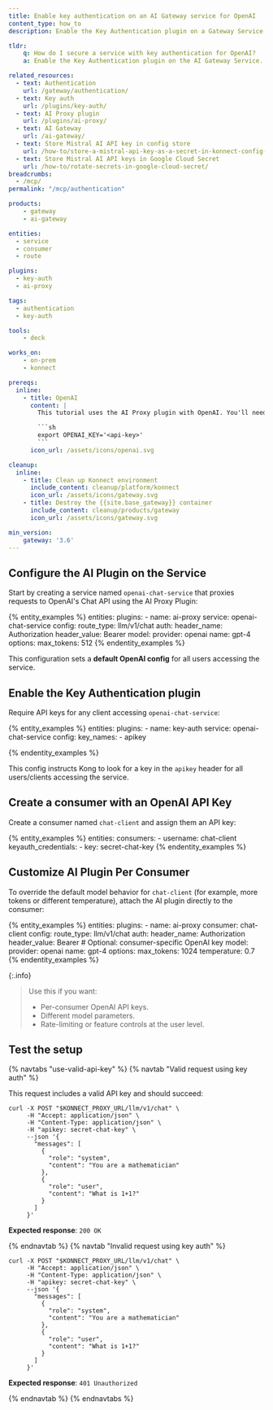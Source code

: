 ```yaml
---
title: Enable key authentication on an AI Gateway service for OpenAI
content_type: how_to
description: Enable the Key Authentication plugin on a Gateway Service to require Consumers to authenticate with an API key.

tldr:
    q: How do I secure a service with key authentication for OpenAI?
    a: Enable the Key Authentication plugin on the AI Gateway Service. This plugin requires all requests to include a valid API key before accessing the service, protecting it from unauthorized clients (such as frontends, partners, or apps). This way Key Auth will be your API access control layer guarding your AI service and ensuring only clients with a valid apikey can use your /llm/v1/chat route.

related_resources:
  - text: Authentication
    url: /gateway/authentication/
  - text: Key auth
    url: /plugins/key-auth/
  - text: AI Proxy plugin
    url: /plugins/ai-proxy/
  - text: AI Gateway
    url: /ai-gateway/
  - text: Store Mistral AI API key in config store
    url: /how-to/store-a-mistral-api-key-as-a-secret-in-konnect-config-store/
  - text: Store Mistral AI API keys in Google Cloud Secret
    url: /how-to/rotate-secrets-in-google-cloud-secret/
breadcrumbs:
  - /mcp/
permalink: "/mcp/authentication"

products:
    - gateway
    - ai-gateway

entities:
  - service
  - consumer
  - route

plugins:
  - key-auth
  - ai-proxy

tags:
  - authentication
  - key-auth

tools:
    - deck

works_on:
    - on-prem
    - konnect

prereqs:
  inline:
    - title: OpenAI
      content: |
        This tutorial uses the AI Proxy plugin with OpenAI. You'll need to [create an OpenAI account](https://auth.openai.com/create-account) and [get an API key](https://platform.openai.com/api-keys). Once you have your API key, create an environment variable:

        ```sh
        export OPENAI_KEY='<api-key>'
        ```
      icon_url: /assets/icons/openai.svg

cleanup:
  inline:
    - title: Clean up Konnect environment
      include_content: cleanup/platform/konnect
      icon_url: /assets/icons/gateway.svg
    - title: Destroy the {{site.base_gateway}} container
      include_content: cleanup/products/gateway
      icon_url: /assets/icons/gateway.svg

min_version:
    gateway: '3.6'
---
```



## Configure the AI Plugin on the Service

Start by creating a service named `openai-chat-service` that proxies requests to OpenAI's Chat API using the AI Proxy Plugin:

{% entity_examples %}
entities:
  plugins:
    - name: ai-proxy
      service: openai-chat-service
      config:
        route_type: llm/v1/chat
        auth:
          header_name: Authorization
          header_value: Bearer
        model:
          provider: openai
          name: gpt-4
          options:
            max_tokens: 512
{% endentity_examples %}

This configuration sets a **default OpenAI config** for all users accessing the service.


## Enable the Key Authentication plugin

Require API keys for any client accessing `openai-chat-service`:

{% entity_examples %}
entities:
  plugins:
    - name: key-auth
      service: openai-chat-service
      config:
        key_names:
          - apikey

{% endentity_examples %}

This config instructs Kong to look for a key in the `apikey` header for all users/clients accessing the service.


##  Create a consumer with an OpenAI API Key

Create a consumer named `chat-client` and assign them an API key:

{% entity_examples %}
entities:
  consumers:
    - username: chat-client
      keyauth_credentials:
        - key: secret-chat-key
{% endentity_examples %}


## Customize AI Plugin Per Consumer

To override the default model behavior for `chat-client` (for example, more tokens or different temperature), attach the AI plugin directly to the consumer:

{% entity_examples %}
entities:
  plugins:
    - name: ai-proxy
      consumer: chat-client
      config:
        route_type: llm/v1/chat
        auth:
          header_name: Authorization
          header_value: Bearer   # Optional: consumer-specific OpenAI key
        model:
          provider: openai
          name: gpt-4
          options:
            max_tokens: 1024
            temperature: 0.7
{% endentity_examples %}

{:.info}
> Use this if you want:
> * Per-consumer OpenAI API keys.
> * Different model parameters.
> * Rate-limiting or feature controls at the user level.


## Test the setup


{% navtabs "use-valid-api-key" %}
{% navtab "Valid request using key auth" %}

This request includes a valid API key and should succeed:

```
curl -X POST "$KONNECT_PROXY_URL/llm/v1/chat" \
     -H "Accept: application/json" \
     -H "Content-Type: application/json" \
     -H "apikey: secret-chat-key" \
     --json '{
       "messages": [
         {
           "role": "system",
           "content": "You are a mathematician"
         },
         {
           "role": "user",
           "content": "What is 1+1?"
         }
       ]
     }'
```

**Expected response**: `200 OK`

{% endnavtab %}
{% navtab "Invalid request using key auth" %}

```
curl -X POST "$KONNECT_PROXY_URL/llm/v1/chat" \
     -H "Accept: application/json" \
     -H "Content-Type: application/json" \
     -H "apikey: secret-chat-key" \
     --json '{
       "messages": [
         {
           "role": "system",
           "content": "You are a mathematician"
         },
         {
           "role": "user",
           "content": "What is 1+1?"
         }
       ]
     }'
```

**Expected response**: `401 Unauthorized`

{% endnavtab %}
{% endnavtabs %}

